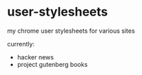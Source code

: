 # user-stylesheets

my chrome user stylesheets for various sites

currently:

-   hacker news
-   project gutenberg books
